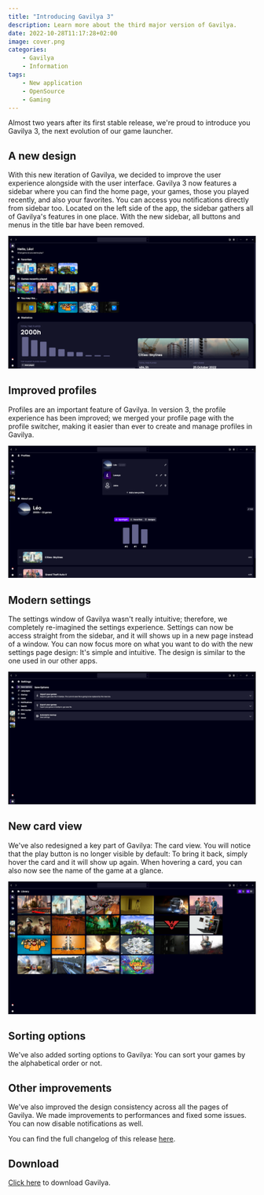 ```yaml
---
title: "Introducing Gavilya 3"
description: Learn more about the third major version of Gavilya.
date: 2022-10-28T11:17:28+02:00
image: cover.png
categories:
    - Gavilya
    - Information
tags:
    - New application
    - OpenSource
    - Gaming
---
```

Almost two years after its first stable release, we're proud to introduce you Gavilya 3, the next evolution of our game launcher.

## A new design
With this new iteration of Gavilya, we decided to improve the user experience alongside with the user interface. Gavilya 3 now features a sidebar where you can find the home page, your games, those you played recently, and also your favorites. You can access you notifications directly from sidebar too. Located on the left side of the app, the sidebar gathers all of Gavilya's features in one place. With the new sidebar, all buttons and menus in the title bar have been removed.

![The new sidebar](2.png)

## Improved profiles
Profiles are an important feature of Gavilya. In version 3, the profile experience has been improved; we merged your profile page with the profile switcher, making it easier than ever to create and manage profiles in Gavilya.

![The profile page](3.png)

## Modern settings
The settings window of Gavilya wasn't really intuitive; therefore, we completely re-imagined the settings experience. Settings can now be access straight from the sidebar, and it will shows up in a new page instead of a window. You can now focus more on what you want to do with the new settings page design: It's simple and intuitive. The design is similar to the one used in our other apps.

![The new settings page of Gavilya](4.png)

## New card view
We've also redesigned a key part of Gavilya: The card view. You will notice that the play button is no longer visible by default: To bring it back, simply hover the card and it will show up again. When hovering a card, you can also now see the name of the game at a glance.

![The redesigned card view](5.png)

## Sorting options
We've also added sorting options to Gavilya: You can sort your games by the alphabetical order or not.

## Other improvements
We've also improved the design consistency across all the pages of Gavilya. We made improvements to performances and fixed some issues. You can now disable notifications as well.

You can find the full changelog of this release [here](https://github.com/Leo-Corporation/Gavilya/releases/tag/3.0.0.2210).

## Download
[Click here](https://bit.ly/Gavilya) to download Gavilya.